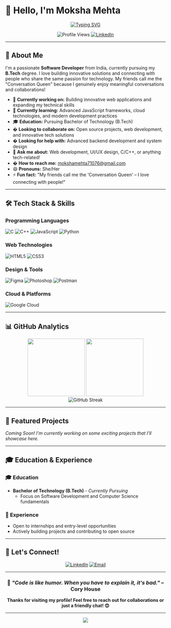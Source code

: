 # 👋 Hello, I'm Moksha Mehta

<div align="center">
  
[![Typing SVG](https://readme-typing-svg.herokuapp.com?font=Fira+Code&pause=1000&color=2E9EF7&center=true&vCenter=true&width=435&lines=Software+Developer+%7C+Tech+Enthusiast;Passionate+about+Innovation;Always+Learning+New+Technologies)](https://git.io/typing-svg)

![Profile Views](https://komarev.com/ghpvc/?username=mokshamehta06&label=Profile%20views&color=0e75b6&style=for-the-badge)
[![LinkedIn](https://img.shields.io/badge/LinkedIn-Connect-blue?style=for-the-badge&logo=linkedin)](https://linkedin.com/in/moksha-mehta)

</div>

---

## 🚀 About Me

I'm a passionate **Software Developer** from India, currently pursuing my **B.Tech** degree. I love building innovative solutions and connecting with people who share the same passion for technology. My friends call me the "Conversation Queen" because I genuinely enjoy meaningful conversations and collaborations!

- 🔭 **Currently working on:** Building innovative web applications and expanding my technical skills
- 🌱 **Currently learning:** Advanced JavaScript frameworks, cloud technologies, and modern development practices
- 🎓 **Education:** Pursuing Bachelor of Technology (B.Tech)
- � **Looking to collaborate on:** Open source projects, web development, and innovative tech solutions
- � **Looking for help with:** Advanced backend development and system design
- 💬 **Ask me about:** Web development, UI/UX design, C/C++, or anything tech-related!
- � **How to reach me:** [mokshamehta71076@gmail.com](mailto:mokshamehta71076@gmail.com)
- 😄 **Pronouns:** She/Her
- ⚡ **Fun fact:** "My friends call me the 'Conversation Queen' – I love connecting with people!"

---

## 🛠️ Tech Stack & Skills

### **Programming Languages**
<p align="left">
  <img src="https://img.shields.io/badge/C-00599C?style=for-the-badge&logo=c&logoColor=white" alt="C"/>
  <img src="https://img.shields.io/badge/C++-00599C?style=for-the-badge&logo=c%2B%2B&logoColor=white" alt="C++"/>
  <img src="https://img.shields.io/badge/JavaScript-F7DF1E?style=for-the-badge&logo=javascript&logoColor=black" alt="JavaScript"/>
  <img src="https://img.shields.io/badge/Python-3776AB?style=for-the-badge&logo=python&logoColor=white" alt="Python"/>

</p>

### **Web Technologies**
<p align="left">
  <img src="https://img.shields.io/badge/HTML5-E34F26?style=for-the-badge&logo=html5&logoColor=white" alt="HTML5"/>
  <img src="https://img.shields.io/badge/CSS3-1572B6?style=for-the-badge&logo=css3&logoColor=white" alt="CSS3"/>
</p>

### **Design & Tools**
<p align="left">
  <img src="https://img.shields.io/badge/Figma-F24E1E?style=for-the-badge&logo=figma&logoColor=white" alt="Figma"/>
  <img src="https://img.shields.io/badge/Adobe%20Photoshop-31A8FF?style=for-the-badge&logo=Adobe%20Photoshop&logoColor=black" alt="Photoshop"/>
  <img src="https://img.shields.io/badge/Postman-FF6C37?style=for-the-badge&logo=postman&logoColor=white" alt="Postman"/>
</p>

### **Cloud & Platforms**
<p align="left">
  <img src="https://img.shields.io/badge/Google_Cloud-4285F4?style=for-the-badge&logo=google-cloud&logoColor=white" alt="Google Cloud"/>
</p>

---

## 📊 GitHub Analytics

<div align="center">
  <img height="180em" src="https://github-readme-stats.vercel.app/api?username=mokshamehta06&show_icons=true&theme=tokyonight&include_all_commits=true&count_private=true"/>
  <img height="180em" src="https://github-readme-stats.vercel.app/api/top-langs/?username=mokshamehta06&layout=compact&langs_count=8&theme=tokyonight"/>
</div>

<div align="center">
  <img src="https://github-readme-streak-stats.herokuapp.com/?user=mokshamehta06&theme=tokyonight" alt="GitHub Streak"/>
</div>

---

## 🎯 Featured Projects

*Coming Soon! I'm currently working on some exciting projects that I'll showcase here.*

<!-- 
### 🌟 Project Name
Brief description of your project
- **Tech Stack:** List technologies used
- **Features:** Key features
- **Links:** [Live Demo](link) | [Repository](link)
-->

---

## 🎓 Education & Experience

### 🎓 **Education**
- **Bachelor of Technology (B.Tech)** - *Currently Pursuing*
  - Focus on Software Development and Computer Science fundamentals

### 💼 **Experience**
- Open to internships and entry-level opportunities
- Actively building projects and contributing to open source

---

## 🤝 Let's Connect!

<div align="center">

[![LinkedIn](https://img.shields.io/badge/LinkedIn-0077B5?style=for-the-badge&logo=linkedin&logoColor=white)](https://linkedin.com/in/moksha-mehta)
[![Email](https://img.shields.io/badge/Email-D14836?style=for-the-badge&logo=gmail&logoColor=white)](mailto:mokshamehta71076@gmail.com)

</div>

---

<div align="center">
  
### 💭 *"Code is like humor. When you have to explain it, it's bad."* – Cory House

**Thanks for visiting my profile! Feel free to reach out for collaborations or just a friendly chat! 😊**

</div>

---

<div align="center">
  <img src="https://capsule-render.vercel.app/api?type=waving&color=gradient&height=100&section=footer"/>
</div>

